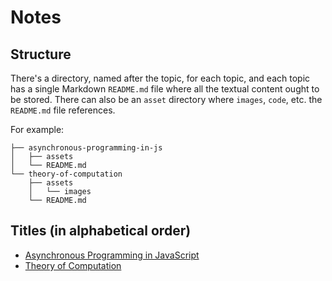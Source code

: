 # Notes

## Structure

There's a directory, named after the topic, for each topic, and each topic has a
single Markdown `README.md` file where all the textual content ought to be
stored. There can also be an `asset` directory where `images`, `code`, etc. the
`README.md` file references.

For example:

```
├── asynchronous-programming-in-js
│   ├── assets
│   └── README.md
└── theory-of-computation
    ├── assets
    │   └── images
    └── README.md
```

## Titles (in alphabetical order)

* [Asynchronous Programming in JavaScript](./asynchronous-programming-in-js/README.md)
* [Theory of Computation](./theory-of-computation/README.md)
